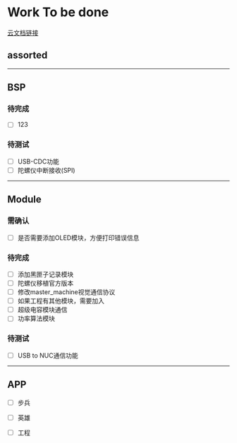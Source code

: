 # Work To be done

[云文档链接](https://fa4g5no1b1f.feishu.cn/docx/HavidUEOkotJ6UxtuNHcSzzAntg?from=from_copylink)

## assorted


---
## BSP

### 待完成

- [ ] 123
### 待测试

- [ ] USB-CDC功能
- [ ] 陀螺仪中断接收(SPI)

---
## Module

### 需确认

- [ ] 是否需要添加OLED模块，方便打印错误信息

### 待完成

- [ ] 添加黑匣子记录模块
- [ ] 陀螺仪移植官方版本
- [ ] 修改master_machine视觉通信协议
- [ ] 如果工程有其他模块，需要加入
- [ ] 超级电容模块通信
- [ ] 功率算法模块

### 待测试

- [ ] USB to NUC通信功能

---

## APP

- [ ] 步兵
- [ ] 英雄
- [ ] 工程

